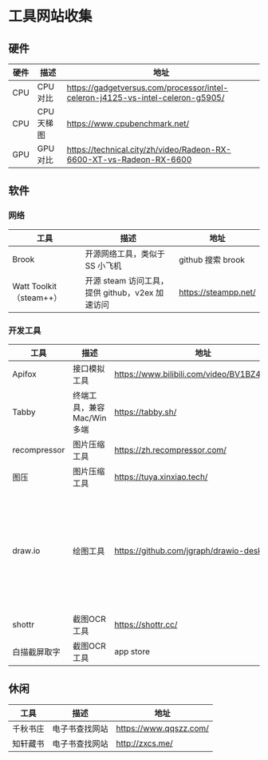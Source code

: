 # 工具网站收集

## 硬件

| 硬件 | 描述       | 地址                                                                           |
| ---- | ---------- | ------------------------------------------------------------------------------ |
| CPU  | CPU 对比   | https://gadgetversus.com/processor/intel-celeron-j4125-vs-intel-celeron-g5905/ |
| CPU  | CPU 天梯图 | https://www.cpubenchmark.net/                                                  |
| GPU  | GPU 对比   | https://technical.city/zh/video/Radeon-RX-6600-XT-vs-Radeon-RX-6600            |

## 软件

### 网络

| 工具                    | 描述                                            | 地址                 |
| ----------------------- | ----------------------------------------------- | -------------------- |
| Brook                   | 开源网络工具，类似于 SS 小飞机                  | github 搜索 brook    |
| Watt Toolkit（steam++） | 开源 steam 访问工具，提供 github，v2ex 加速访问 | https://steampp.net/ |

### 开发工具

| 工具         | 描述                        | 地址                                         | 备注                                     |
| ------------ | --------------------------- | -------------------------------------------- | ---------------------------------------- |
| Apifox       | 接口模拟工具                | https://www.bilibili.com/video/BV1BZ4y1B7tD/ |
| Tabby        | 终端工具，兼容 Mac/Win 多端 | https://tabby.sh/                            |
| recompressor | 图片压缩工具                | https://zh.recompressor.com/                 |
| 图压         | 图片压缩工具                | https://tuya.xinxiao.tech/                   |
| draw.io      | 绘图工具                    | https://github.com/jgraph/drawio-desktop     | 注意在 github 上下载，搜索引擎有李鬼软件 |
| shottr      | 截图OCR工具                    | https://shottr.cc/    |  |
| 白描截屏取字      | 截图OCR工具                    | app store    |  |

## 休闲

| 工具     | 描述           | 地址                   |
| -------- | -------------- | ---------------------- |
| 千秋书庄 | 电子书查找网站 | https://www.qqszz.com/ |
| 知轩藏书 | 电子书查找网站 | http://zxcs.me/        |
